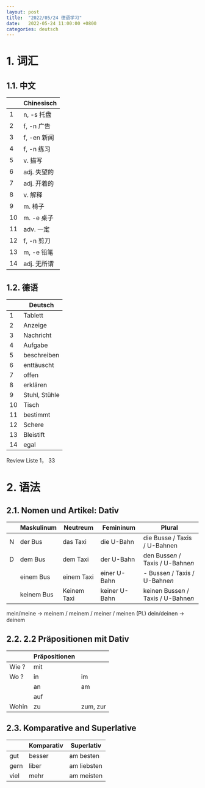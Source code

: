 ```yaml
---
layout: post
title:  "2022/05/24 德语学习"
date:   2022-05-24 11:00:00 +0800
categories: deutsch
---
```


# 1. 词汇

## 1.1. 中文

|     | Chinesisch  |
| --- | ----------- |
| 1   | n, -s 托盘  |
| 2   | f, -n 广告  |
| 3   | f, -en 新闻 |
| 4   | f, -n 练习  |
| 5   | v. 描写     |
| 6   | adj. 失望的 |
| 7   | adj. 开着的 |
| 8   | v. 解释     |
| 9   | m. 椅子     |
| 10  | m. -e 桌子  |
| 11  | adv. 一定   |
| 12  | f, -n 剪刀  |
| 13  | m, -e 铅笔  |
| 14  | adj. 无所谓 |

## 1.2. 德语

|     | Deutsch       |
| --- | ------------- |
| 1   | Tablett       |
| 2   | Anzeige       |
| 3   | Nachricht     |
| 4   | Aufgabe       |
| 5   | beschreiben   |
| 6   | enttäuscht    |
| 7   | offen         |
| 8   | erklären      |
| 9   | Stuhl, Stühle |
| 10  | Tisch         |
| 11  | bestimmt      |
| 12  | Schere        |
| 13  | Bleistift     |
| 14  | egal          |

Review Liste 1， 33

# 2. 语法

## 2.1. Nomen und Artikel: Dativ

|     | Maskulinum | Neutreum    | Femininum     | Plural                               |
| --- | ---------- | ----------- | ------------- | ------------------------------------ |
| N   | der Bus    | das Taxi    | die U-Bahn    | die Busse / Taxis / U-Bahnen         |
| D   | dem Bus    | dem Taxi    | der U-Bahn    | den Busse*n* / Taxis / U-Bahne*n*    |
|     | einem Bus  | einem Taxi  | einer U-Bahn  | - Busse*n* / Taxis / U-Bahne*n*      |
|     | keinem Bus | Keinem Taxi | keiner U-Bahn | keinen Busse*n* / Taxis / U-Bahne*n* |

mein/meine -> meinem / meinem / meiner / meinen (Pl.)
dein/deinen -> deinem 


## 2.2. 2.2 Präpositionen mit Dativ

|       | Präpositionen |          |
| ----- | ------------- | -------- |
| Wie ? | mit           |          |
| Wo ?  | in            | im       |
|       | an            | am       |
|       | auf           |          |
| Wohin | zu            | zum, zur |

## 2.3. Komparative and Superlative

|      | Komparativ | Superlativ  |
| ---- | ---------- | ----------- |
| gut  | besser     | am besten   |
| gern | liber      | am liebsten |
| viel | mehr       | am meisten  |


